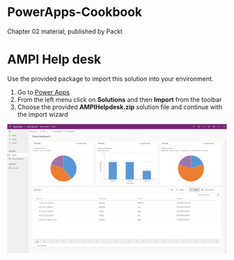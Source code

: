 # PowerApps-Cookbook
Chapter 02 material, published by Packt

# AMPI Help desk
Use the provided package to import this solution into your environment.

1. Go to [Power Apps](https://make.powerapps.com)
2. From the left menu click on **Solutions** and then **Import** from the toolbar
3. Choose the provided **AMPIHelpdesk.zip** solution file and continue with the import wizard

![solution](images/AMPIHelpdesk.png)